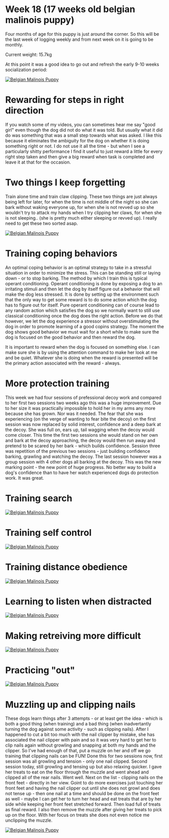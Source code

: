 # Week 18 (17 weeks old belgian malinois puppy)

Four months of age for this puppy is just around the corner. So this will be the last week of logging weekly and from next week on it is going to be monthly. 

Current weight: 15.7kg

At this point it was a good idea to go out and refresh the early 9-10 weeks socialization period: 

[![Belgian Malinois Puppy](https://img.youtube.com/vi/AQZMGA_kvRI/0.jpg)](https://www.youtube.com/watch?v=AQZMGA_kvRI)

# Rewarding for steps in right direction
If you watch some of my videos, you can sometimes hear me say "good girl" even though the dog did not do what it was told. But usually what it did do was something that was a small step towards what was asked. I like this because it eliminates the ambiguity for the dog on whether it is doing something right or not. I do not use it all the time - but when I see a particularly shitty performance I find it useful to just reward a little for every right step taken and then give a big reward when task is completed and leave it at that for the occasion. 

# Two things I keep forgetting
Train alone time and train claw clipping. These two things are just always being left for later, for when the time is not middle of the night so she can bark without waking everyone up, for when she is not revved up so she wouldn't try to attack my hands when I try clipping her claws, for when she is not sleeping.. (she is pretty much either sleeping or revved up). I really need to get these two sorted asap. 

[![Belgian Malinois Puppy](https://img.youtube.com/vi/bdpMmvcHpcU/0.jpg)](https://www.youtube.com/watch?v=bdpMmvcHpcU)

# Training coping behaviors
An optimal coping behavior is an optimal strategy to take in a stressful situation in order to minimize the stress. This can be standing still or laying down - or to stop barking. The method by which I train this is typical operant conditioning. Operant conditioning is done by exposing a dog to an irritating stimuli and then let the dog by itself figure out a behavior that will make the dog less stressed. It is done by setting up the environment such that the only way to get some reward is to do some action which the dog has to figure out for itself. Pure operant conditioning can of course lead to any random action which satisfies the dog so we normally want to still use classical conditioning once the dog does the right action. Before we do that however, we let the dog experience a stressor without overstimulating the dog in order to promote learning of a good copins strategy. The moment the dog shows good behavior we must wait for a short while to make sure the dog is focused on the good behavior and then reward the dog. 

It is important to reward when the dog is focused on something else. I can make sure she is by using the attention command to make her look at me and be quiet. Whatever she is doing when the reward is presented will be the primary action associated with the reward - always. 

# More protection training
This week we had four sessions of prefessional decoy work and compared to her first two sessions two weeks ago this was a huge improvement. Due to her size it was practically impossible to hold her in my arms any more because she has grown. Nor was it needed. The fear that she was experiencing (on the verge of wanting to fear bite the decoy) on the first session was now replaced by solid interest, confidence and a deep bark at the decoy. She was full on, ears up, tail wagging when the decoy would come closer. This time the first two sessions she would stand on her own and bark at the decoy approaching, the decoy would then run away and pretend to be scared by her bark - which builds confidence. Session three was repetition of the previous two sessions - just building confidence barking, grawling and watching the decoy. The last session however was a group session with 4 other dogs all barking at the decoy. This was the new marking point - the new point of huge progress. No better way to build a dog's confidence than to have her watch experienced dogs do protection work. It was great. 

# Training search

[![Belgian Malinois Puppy](https://img.youtube.com/vi/OYSNbVVh7NI/0.jpg)](https://www.youtube.com/watch?v=OYSNbVVh7NI)

# Training self control

[![Belgian Malinois Puppy](https://img.youtube.com/vi/2Y8j6JaMX6A/0.jpg)](https://www.youtube.com/watch?v=2Y8j6JaMX6A)

# Training distance obedience

[![Belgian Malinois Puppy](https://img.youtube.com/vi/spknwC6ekds/0.jpg)](https://www.youtube.com/watch?v=spknwC6ekds)

# Learning to listen when distracted

[![Belgian Malinois Puppy](https://img.youtube.com/vi/f4YRR0i5WJQ/0.jpg)](https://www.youtube.com/watch?v=f4YRR0i5WJQ)

# Making retreiving more difficult

[![Belgian Malinois Puppy](https://img.youtube.com/vi/RCEUKOpaS0c/0.jpg)](https://www.youtube.com/watch?v=RCEUKOpaS0c)

# Practicing "out"

[![Belgian Malinois Puppy](https://img.youtube.com/vi/GYJS3ovFQ5o/0.jpg)](https://www.youtube.com/watch?v=GYJS3ovFQ5o)

# Muzzling up and clipping nails
These dogs learn things after 3 attempts - or at least get the idea - which is both a good thing (when training) and a bad thing (when inadvertantly turning the dog against some activity - such as clipping nails). After I happened to cut a bit too much with the nail clipper by mistake, she has associated the nail clipper with pain and so it was very hard to get her to clip nails again without growling and snapping at both my hands and the clipper. So I've had enough of that, put a muzzle on her and off we go training that clipping nails can be FUN! Done this for two sessions now, first session was all growling and tension - only one nail clipped. Second session today, still growling and tensing up but also relaxing quicker. I gave her treats to eat on the floor through the muzzle and went ahead and clipped all of the rear nails. Went well. Next on the list - clipping nails on the front feet - directly in her view. Goint to do more exercises just touching her front feet and having the nail clipper out until she does not growl and does not tense up - then one nail at a time and should be done on the front feet as well - maybe I can get her to turn her head and eat treats that are by her side while keeping her front feet stretched forward. Then load full of treats as final reward. I also then remove the muzzle after giving her treats to pick up on the floor. With her focus on treats she does not even notice me unclipping the muzzle.

[![Belgian Malinois Puppy](https://img.youtube.com/vi/GeeIjSsSGxM/0.jpg)](https://www.youtube.com/watch?v=GeeIjSsSGxM)




